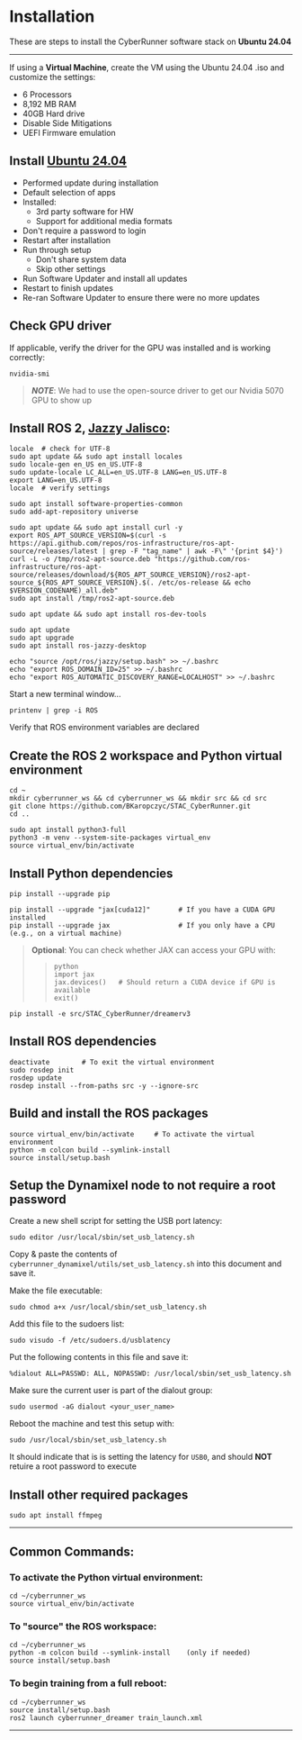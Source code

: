 Installation
=====

These are steps to install the CyberRunner software stack on **Ubuntu 24.04**

---

If using a **Virtual Machine**, create the VM using the Ubuntu 24.04 .iso and customize the settings:
- 6 Processors
- 8,192 MB RAM
- 40GB Hard drive
- Disable Side Mitigations
- UEFI Firmware emulation
	
## Install [Ubuntu 24.04](https://ubuntu.com/download/desktop)

- Performed update during installation
- Default selection of apps
- Installed:
    - 3rd party software for HW
    - Support for additional media formats
- Don't require a password to login
- Restart after installation
- Run through setup
	- Don't share system data
	- Skip other settings
- Run Software Updater and install all updates
- Restart to finish updates
- Re-ran Software Updater to ensure there were no more updates
	
## Check GPU driver

If applicable, verify the driver for the GPU was installed and is working correctly:

	nvidia-smi
	
> ***NOTE***: We had to use the open-source driver to get our Nvidia 5070 GPU to show up

## Install ROS 2, [Jazzy Jalisco](https://docs.ros.org/en/jazzy/Installation/Ubuntu-Install-Debs.html):

```
locale  # check for UTF-8
sudo apt update && sudo apt install locales
sudo locale-gen en_US en_US.UTF-8
sudo update-locale LC_ALL=en_US.UTF-8 LANG=en_US.UTF-8
export LANG=en_US.UTF-8
locale  # verify settings
```

```
sudo apt install software-properties-common
sudo add-apt-repository universe
```

```
sudo apt update && sudo apt install curl -y
export ROS_APT_SOURCE_VERSION=$(curl -s https://api.github.com/repos/ros-infrastructure/ros-apt-source/releases/latest | grep -F "tag_name" | awk -F\" '{print $4}')
curl -L -o /tmp/ros2-apt-source.deb "https://github.com/ros-infrastructure/ros-apt-source/releases/download/${ROS_APT_SOURCE_VERSION}/ros2-apt-source_${ROS_APT_SOURCE_VERSION}.$(. /etc/os-release && echo $VERSION_CODENAME)_all.deb"
sudo apt install /tmp/ros2-apt-source.deb
```

```
sudo apt update && sudo apt install ros-dev-tools
```

```
sudo apt update
sudo apt upgrade
sudo apt install ros-jazzy-desktop
```

```
echo "source /opt/ros/jazzy/setup.bash" >> ~/.bashrc
echo "export ROS_DOMAIN_ID=25" >> ~/.bashrc
echo "export ROS_AUTOMATIC_DISCOVERY_RANGE=LOCALHOST" >> ~/.bashrc
```

Start a new terminal window...

```
printenv | grep -i ROS
```

Verify that ROS environment variables are declared

## Create the ROS 2 workspace and Python virtual environment
```
cd ~
mkdir cyberrunner_ws && cd cyberrunner_ws && mkdir src && cd src
git clone https://github.com/BKaropczyc/STAC_CyberRunner.git
cd ..
```

```
sudo apt install python3-full
python3 -m venv --system-site-packages virtual_env
source virtual_env/bin/activate
```

## Install Python dependencies

```
pip install --upgrade pip
```

```
pip install --upgrade "jax[cuda12]"       # If you have a CUDA GPU installed
pip install --upgrade jax                 # If you only have a CPU (e.g., on a virtual machine)
```

> **Optional**: You can check whether JAX can access your GPU with:
>> ```
>> python
>> import jax
>> jax.devices()   # Should return a CUDA device if GPU is available
>> exit()
>> ```

```
pip install -e src/STAC_CyberRunner/dreamerv3
```

## Install ROS dependencies
```
deactivate        # To exit the virtual environment
sudo rosdep init
rosdep update
rosdep install --from-paths src -y --ignore-src
```

## Build and install the ROS packages
```
source virtual_env/bin/activate     # To activate the virtual environment
python -m colcon build --symlink-install
source install/setup.bash
```

## Setup the Dynamixel node to not require a root password

Create a new shell script for setting the USB port latency:
```
sudo editor /usr/local/sbin/set_usb_latency.sh
```

Copy & paste the contents of `cyberrunner_dynamixel/utils/set_usb_latency.sh` into this document and save it.

Make the file executable:
```
sudo chmod a+x /usr/local/sbin/set_usb_latency.sh
```

Add this file to the sudoers list:

```
sudo visudo -f /etc/sudoers.d/usblatency
```
Put the following contents in this file and save it:

```
%dialout ALL=PASSWD: ALL, NOPASSWD: /usr/local/sbin/set_usb_latency.sh
```

Make sure the current user is part of the dialout group:
```
sudo usermod -aG dialout <your_user_name>
```

Reboot the machine and test this setup with:

```
sudo /usr/local/sbin/set_usb_latency.sh
```

It should indicate that is is setting the latency for `USB0`, and should **NOT** retuire a root password to execute

## Install other required packages

```
sudo apt install ffmpeg
```

---

## Common Commands:

### To activate the Python virtual environment:

```
cd ~/cyberrunner_ws
source virtual_env/bin/activate
```

### To "source" the ROS workspace:

```
cd ~/cyberrunner_ws
python -m colcon build --symlink-install    (only if needed)
source install/setup.bash
```

### To begin training from a full reboot:
```
cd ~/cyberrunner_ws
source install/setup.bash
ros2 launch cyberrunner_dreamer train_launch.xml
```

---
